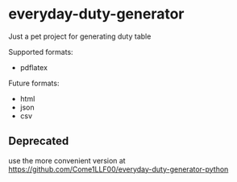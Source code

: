 # everyday-duty-generator
Just a pet project for generating duty table

Supported formats:

+ pdflatex

Future formats:

+ html
+ json
+ csv

## Deprecated

use the more convenient version at https://github.com/Come1LLF00/everyday-duty-generator-python
